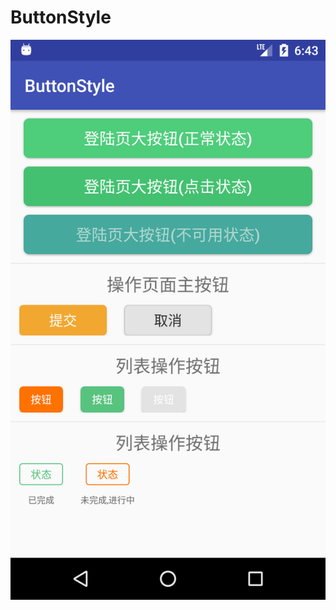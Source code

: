 # ButtonStyle
![image](https://raw.githubusercontent.com/zhenghuiC/ButtonStyle/master/src/main/res/mipmap-xxhdpi/ic_image.png)
